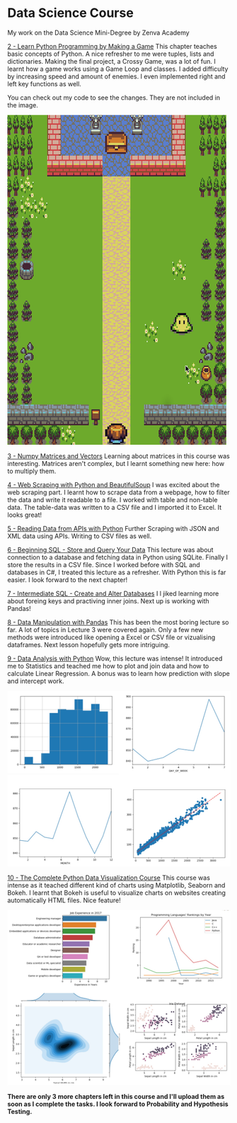 # Data Science Course
My work on the Data Science Mini-Degree by Zenva Academy

[2 - Learn Python Programming by Making a Game](https://andoeme.github.io/datascience/2_learn_python_programming_by_making_a_game.py)
This chapter teaches basic concepts of Python. A nice refresher to me were tuples, lists and dictionaries. Making the final project, a Crossy Game, was a lot of fun. I learnt how a game works using a Game Loop and classes. I added difficulty by increasing speed and amount of enemies. I even implemented right and left key functions as well. 

You can check out my code to see the changes. They are not included in the image.

![Crossy Game with Python](crossy.gif)

[3 - Numpy Matrices and Vectors](https://andoeme.github.io/datascience/3_numpy_matrices_and_vectors.py)
Learning about matrices in this course was interesting. Matrices aren't complex, but I learnt something new here: how to multiply them.

[4 - Web Scraping with Python and BeautifulSoup](https://andoeme.github.io/datascience/4_web_scraping_with_python_and_beautifulsoup.py)
I was excited about the web scraping part. I learnt how to scrape data from a webpage, how to filter the data and write it readable to a file.
I worked with table and non-table data. The table-data was written to a CSV file and I imported it to Excel. It looks great!

[5 - Reading Data from APIs with Python](https://andoeme.github.io/datascience/5_reading_data_from_apis_with_python.py) Further Scraping with JSON and XML data using APIs. Writing to CSV files as well.

[6 - Beginning SQL - Store and Query Your Data](https://andoeme.github.io/datascience/6_beginning_sql_store_and_query_your_data.py) This lecture was about connection to a database and fetching data in Python using SQLite. Finally I store the results in a CSV file. Since I worked before with SQL and databases in C#, I treated this lecture as a refresher. With Python this is far easier. I look forward to the next chapter!

[7 - Intermediate SQL - Create and Alter Databases](https://andoeme.github.io/datascience/7_intermediate_sql_create_and_alter_databases.py) I l jiked learning more about foreing keys and practiving inner joins. Next up is working with Pandas!

[8 - Data Manipulation with Pandas](https://andoeme.github.io/datascience/8_data_manipulation_with_pandas.py) This has been the most boring lecture so far. A lot of topics in Lecture 3 were covered again. Only a few new methods were introduced like opening a Excel or CSV file or vizualising dataframes. Next lesson hopefully gets more intriguing.

[9 - Data Analysis with Python](https://andoeme.github.io/datascience/9_data_analysis_with_python.py) Wow, this lecture was intense! It introduced me to Statistics and teached me how to plot and join data and how to calculate Linear Regression. A bonus was to learn how prediction with slope and intercept work.

![Different Charts with Matplotlib and Linear Regression](data_analysis.jpg)

[10 - The Complete Python Data Visualization Course](https://andoeme.github.io/datascience/10_the_complete_python_data_visualization_course.py) This course was intense as it teached different kind of charts using Matplotlib, Seaborn and Bokeh. I learnt that Bokeh is useful to visualize charts on websites creating automatically HTML files. Nice feature!

![Different Kind of Charts Made with Seaborn](data_visualization.jpg)

**There are only 3 more chapters left in this course and I'll upload them as soon as I complete the tasks. I look forward to Probability and Hypothesis Testing.**
